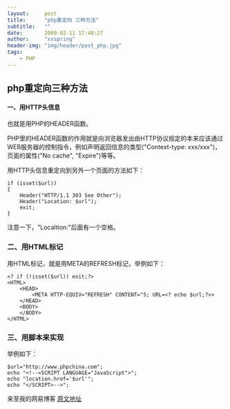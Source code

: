 ```yaml
---
layout:     post
title:      "php重定向 三种方法"
subtitle:   ""
date:       2009-02-11 17:48:27
author:     "xxspring"
header-img: "img/header/post_php.jpg"
tags:
    - PHP
---
```



## php重定向三种方法  

#### 一、用HTTP头信息

也就是用PHP的HEADER函数。

PHP里的HEADER函数的作用就是向浏览器发出由HTTP协议规定的本来应该通过WEB服务器的控制指令，例如声明返回信息的类型("Context-type: xxx/xxx")，页面的属性("No cache", "Expire")等等。

用HTTP头信息重定向到另外一个页面的方法如下：

```
if (isset($url))
{
	Header("HTTP/1.1 303 See Other");
	Header("Location: $url");
	exit;
}
```

注意一下，"Localtion:"后面有一个空格。

### 二、用HTML标记

用HTML标记，就是用META的REFRESH标记，举例如下：

```
<? if (!isset($url)) exit;?>
<HTML>
	<HEAD>
		<META HTTP-EQUIV="REFRESH" CONTENT="5; URL=<? echo $url;?>>
	</HEAD>
	<BODY>
	</BODY>
</HTML>
```

### 三、用脚本来实现

举例如下：

```
$url="http://www.phpchina.com";
echo "<!--<SCRIPT LANGUAGE="JavaScript">";
echo "location.href='$url'";
echo "</SCRIPT>-->";
```



来至我的网易博客 [原文地址](http://xxspring.blog.163.com/blog/static/11488058200911154827855/)
